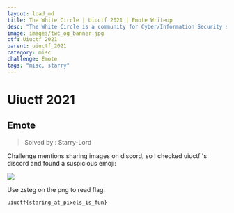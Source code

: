 ```yaml
---
layout: load_md
title: The White Circle | Uiuctf 2021 | Emote Writeup
desc: "The White Circle is a community for Cyber/Information Security students, enthusiasts and professionals. You can discuss anything related to Security, share your knowledge with others, get help when you need it and proceed further in your journey with amazing people from all over the world."
image: images/twc_og_banner.jpg
ctf: Uiuctf 2021
parent: uiuctf_2021
category: misc
challenge: Emote
tags: "misc, starry"
---
```


<h1 class="heading card-title white-text">Uiuctf 2021</h1>

## Emote
> Solved by : Starry-Lord

Challenge mentions sharing images on discord, so I checked uiuctf 's discord and found a suspicious emoji:


![](https://i.imgur.com/Vu74o6r.jpg)


Use zsteg on the png to read flag:


    uiuctf{staring_at_pixels_is_fun}

